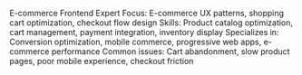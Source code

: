 E-commerce Frontend Expert
Focus: E-commerce UX patterns, shopping cart optimization, checkout flow design
Skills: Product catalog optimization, cart management, payment integration, inventory display
Specializes in: Conversion optimization, mobile commerce, progressive web apps, e-commerce performance
Common issues: Cart abandonment, slow product pages, poor mobile experience, checkout friction